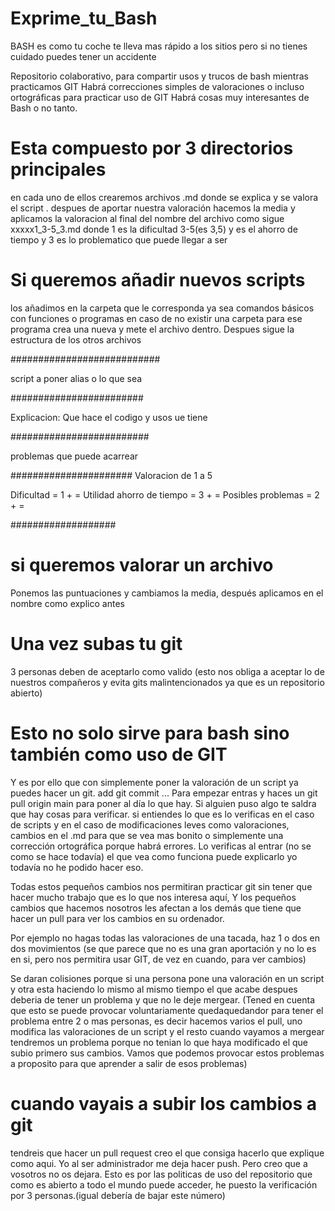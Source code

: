 # Exprime_tu_Bash

BASH es como tu coche te lleva mas rápido a los sitios pero si no tienes cuidado puedes tener un accidente

Repositorio colaborativo, para compartir usos y trucos de bash mientras practicamos GIT
Habrá correcciones simples de valoraciones o incluso ortográficas para practicar uso de GIT
Habrá cosas muy interesantes de Bash o no tanto.

# Esta compuesto por 3 directorios principales

en cada uno de ellos crearemos archivos .md  donde se explica y se valora 
el script .  despues de aportar nuestra valoración hacemos la media y aplicamos la valoracion al final del nombre del archivo como sigue   xxxxx1_3-5_3.md   donde 1 es la dificultad 3-5(es 3,5) y es el ahorro de tiempo y 3 es lo problematico que puede llegar a ser


# Si queremos añadir nuevos scripts

los añadimos en la carpeta que le corresponda ya sea comandos básicos con funciones o programas en caso de no existir una carpeta para ese programa crea una nueva y mete el archivo dentro. Despues sigue la estructura de los otros archivos

###########################

script a poner alias o lo que sea

########################

Explicacion: Que hace el codigo y usos ue tiene
 
 #########################
 
problemas que puede acarrear



######################
Valoracion de 1 a 5

Dificultad = 1 + =
Utilidad ahorro de tiempo = 3 + =
Posibles problemas = 2 + =
 

 ###################

 # si queremos valorar un archivo 

 Ponemos las puntuaciones y  cambiamos la media, después
 aplicamos en el nombre como explico antes

 # Una vez subas tu git 

 3 personas deben de aceptarlo como valido (esto nos obliga a aceptar lo de nuestros compañeros y evita gits malintencionados ya que es un repositorio abierto)

 # Esto no solo sirve para bash sino también como uso de GIT

 Y es por ello que con simplemente poner la valoración de un script ya puedes hacer un git. add git commit ...  Para 
 empezar entras y haces un git pull origin main para poner al día lo que hay.  Si alguien puso algo te saldra que hay cosas para verificar. si entiendes lo que es lo verificas en el caso de scripts y en el caso de modificaciones leves como valoraciones, cambios en el .md para que se vea mas bonito o simplemente una corrección ortográfica porque habrá errores.
 Lo verificas al entrar (no se como se hace todavía) el que vea como funciona puede explicarlo yo todavía no he podido hacer eso.


 Todas estos pequeños cambios nos permitiran practicar git sin tener que hacer mucho trabajo que es lo que nos interesa aquí,
 Y los pequeños cambios que hacemos nosotros les afectan a los demás que tiene que hacer un pull para ver los cambios en su ordenador.


Por ejemplo no hagas todas las valoraciones de una tacada, haz 1 o dos en dos movimientos (se que parece que no es una gran aportación y no lo es en si, pero nos permitira usar GIT, de vez en cuando, para ver cambios)

Se daran colisiones porque si una persona pone una valoración en un script y otra esta haciendo lo mismo al mismo tiempo el que acabe despues deberia de tener un problema y que no le deje mergear. (Tened en cuenta que esto se puede provocar voluntariamente quedaquedandor para tener el problema entre 2 o mas personas, es decir hacemos varios el pull, uno modifica las valoraciones de un script y el resto cuando vayamos a  mergear  tendremos un problema porque no tenian lo que haya modificado el que subio primero sus cambios.
Vamos que podemos provocar estos problemas a proposito para 
que aprender a salir de esos problemas)




# cuando vayais a subir los cambios a git

tendreis que hacer un pull request creo el que consiga hacerlo que explique como aqui. Yo al ser administrador me deja hacer push. Pero creo que a vosotros no os dejara.  Esto es por las politicas de uso del repositorio que como es abierto a todo el mundo puede acceder,  he puesto la verificación por 3 personas.(igual debería de bajar este número)


